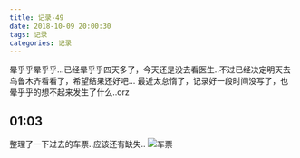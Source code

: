 ```yaml
---
title: 记录-49
date: 2018-10-09 20:00:30
tags: 记录
categories: 记录
---
```

晕乎乎晕乎乎...已经晕乎乎四天多了，今天还是没去看医生..不过已经决定明天去乌鲁木齐看看了，希望结果还好吧...
最近太怠惰了，记录好一段时间没写了，也晕乎乎的想不起来发生了什么..orz

01:03
---
整理了一下过去的车票..应该还有缺失..
![车票](/img/记录49-1.jpg)